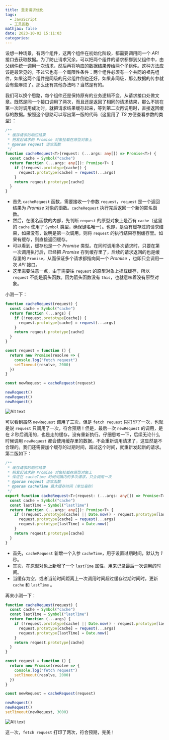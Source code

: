 ```yaml
---
title: 重复请求优化
tags:
  - JavaScript
  - 工具函数
mathjax: false
date: 2023-10-02 15:11:03
categories:
---
```


设想一种场景，有两个组件，这两个组件在初始化阶段，都需要调用同一个 _API_ 接口去获取数据。为了防止请求冗余，可以把两个组件的请求都挪到父组件中，由父组件统一调用一次请求，然后再将响应的数据结果传给两个子组件。这种方法应该是最常见的，不过它也有一个局限性条件：两个组件必须有一个共同的祖先组件，如果这两个组件是同级的兄弟组件倒也还好，如果非同级，那么数据的传参就会有些麻烦了。那么还有其他办法吗？当然是有的。

我们可以换个思路，每个组件还是保持原有的业务逻辑不变，从请求接口处做文章。既然是同一个接口调用了两次，而且还是返回了相同的请求结果，那么不妨在第一次时调用成功时，就把请求结果缓存起来，等到第二次再调用时，直接返回缓存的数据。按照这个思路可以写出第一版的代码（这里用了 _TS_ 方便查看参数的类型）：

```ts
/**
 * 缓存请求的响应结果
 * 把发起请求的 Promise 对象挂载在原型对象上
 * @param request 请求函数
 */
function cacheRequest<T>(request: (...args: any[]) => Promise<T>) {
  const cache = Symbol("cache")
  return function (...args: any[]): Promise<T> {
    if (!request.prototype[cache]) {
      request.prototype[cache] = request(...args)
    }
    return request.prototype[cache]
  }
}
```

- 首先 `cacheRequest` 函数，需要接收一个参数 `request`，`request` 是一个返回结果为 _Promise_ 对象的函数。`cacheRequest` 执行完后返回一个新的匿名函数。
- 然后，在匿名函数的内部，先判断 `request` 的原型对象上是否有 `cache`（这里的 `cache` 使用了 `Symbol` 类型，确保键名唯一）。也即，是否有缓存过的请求结果，如果没有，说明是第一次调用，则将 `request` 的执行结果存到缓存里。如果有缓存，则直接返回缓存。
- 可以看到，缓存也是一个 _Promise_ 类型。在同时调用多次请求时，只要在第一次调用执行后，已经把 _Promise_ 存到缓存里了，后续的请求返回的也是缓存里的 `Promise`，从而保证多个请求都指向同一个 _Promise_ ，也即只会调用一次 _API_ 接口。
- 这里需要注意一点，由于需要往 `request` 的原型对象上挂载缓存，所以 `request` 不能是箭头函数。因为箭头函数没有 `this`，也就意味着没有原型对象。

小测一下：

```js
function cacheRequest(request) {
  const cache = Symbol("cache")
  return function (...args) {
    if (!request.prototype[cache]) {
      request.prototype[cache] = request(...args)
    }
    return request.prototype[cache]
  }
}

const request = function () {
  return new Promise(resolve => {
    console.log("fetch request")
    setTimeout(resolve, 2000)
  })
}

const newRequest = cacheRequest(request)

newRequest()
newRequest()
newRequest()
```

![Alt text](version1.png)

可以看到虽然 `newRequest` 调用了三次，但是 `fetch request` 只打印了一次，也就是说 `request` 只调用了一次，符合预期！但是，最后一次 `newRequest` 的调用，是在 _3_ 秒后调用的，也是走的缓存，没有重新执行。仔细思考一下，后续无论什么时候调用 `newRequest` 都会使用缓存里的数据，不会重新调用请求了，这显然是不合理的。我们还需要加个缓存的过期时间，超过这个时间，就重新发起新的请求。第二版如下：

```ts
/**
 * 缓存请求的响应结果
 * 把发起请求的 Promise 对象挂载在原型对象上
 * 保证在 cacheTime 时间间隔内的多次请求，只会调用一次
 * @param request 请求函数
 * @param cacheTime 最大缓存时间（单位毫秒）
 */
export function cacheRequest<T>(request: (...args: any[]) => Promise<T>, cacheTime = 1000) {
  const cache = Symbol("cache")
  const lastTime = Symbol("lastTime")
  return function (...args: any[]): Promise<T> {
    if (!request.prototype[cache] || Date.now() - request.prototype[lastTime] >= cacheTime) {
      request.prototype[cache] = request(...args)
      request.prototype[lastTime] = Date.now()
    }
    return request.prototype[cache]
  }
}
```

- 首先，`cacheRequest` 新增一个入参 `cacheTime`，用于设置过期时间，默认为 _1_ 秒。
- 其次，在原型对象上新增了一个 `lastTime` 属性，用来记录最后一次调用的时间。
- 当缓存为空，或者当前时间距离上一次调用时间超过缓存过期时间时，更新 `cache` 和 `lastTime` 。

再来小测一下：

```js
function cacheRequest(request) {
  const cache = Symbol("cache")
  const lastTime = Symbol("lastTime")
  return function (...args) {
    if (!request.prototype[cache] || Date.now() - request.prototype[lastTime] >= cacheTime) {
      request.prototype[cache] = request(...args)
      request.prototype[lastTime] = Date.now()
    }
    return request.prototype[cache]
  }
}

const request = function () {
  return new Promise(resolve => {
    console.log("fetch request")
    setTimeout(resolve, 2000)
  })
}

const newRequest = cacheRequest(request)

newRequest()
newRequest()
setTimeout(newRequest, 3000)
```

![Alt text](version2.png)

这一次，`fetch request` 打印了两次，符合预期，完美！
